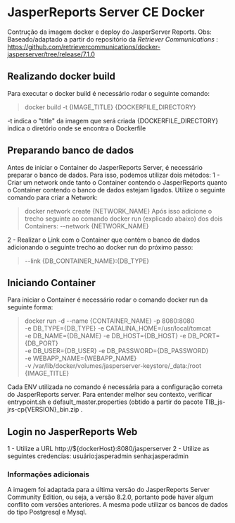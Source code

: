 # JasperReports Server CE Docker 
Contrução da imagem docker e deploy do JasperServer Reports. 
Obs: Baseado/adaptado a partir do repositório da *Retriever Communications* : https://github.com/retrievercommunications/docker-jasperserver/tree/release/7.1.0

## Realizando docker build
Para executar o docker build é necessário rodar o seguinte comando:
> docker build -t {IMAGE_TITLE} {DOCKERFILE_DIRECTORY}

-t indica o "title" da imagem que será criada
{DOCKERFILE_DIRECTORY} indica o diretório onde se encontra o Dockerfile

## Preparando banco de dados
Antes de iniciar o Container do JasperReports Server, é necessário preparar o banco de dados. Para isso, podemos utilizar dois métodos:
1 - Criar um network onde tanto o Container contendo o JasperReports quanto o Container contendo o banco de dados estejam ligados.
Utilize o seguinte comando para criar a Network:
> docker network create {NETWORK_NAME}
Após isso adicione o trecho seguinte ao comando docker run (explicado abaixo) dos dois Containers:
> --network {NETWORK_NAME}

2 - Realizar o Link com o Container que contém o banco de dados adicionando o seguinte trecho ao docker run do próximo passo: 
> --link {DB_CONTAINER_NAME}:{DB_TYPE}

## Iniciando Container
Para iniciar o Container é necessário rodar o comando docker run da seguinte forma:
> docker run -d   --name {CONTAINER_NAME}  -p 8080:8080 \
> -e DB_TYPE={DB_TYPE} -e CATALINA_HOME=/usr/local/tomcat \
> -e DB_NAME={DB_NAME} -e DB_HOST={DB_HOST} -e DB_PORT={DB_PORT}\
>  -e DB_USER={DB_USER} -e DB_PASSWORD={DB_PASSWORD} \
> -e WEBAPP_NAME={WEBAPP_NAME} \
> -v /var/lib/docker/volumes/jasperserver-keystore/_data:/root {IMAGE_TITLE}

Cada ENV utilizada no comando é necessária para a configuração correta do JasperReports server. Para entender melhor seu contexto, verificar entrypoint.sh e default_master.properties (obtido a partir do pacote TIB_js-jrs-cp{VERSION}_bin.zip .

## Login no JasperReports Web
1 - Utilize a URL http://${dockerHost}:8080/jasperserver
2 - Utilize as seguintes credencias: usuário:jasperadmin senha:jasperadmin

### Informações adicionais
A imagem foi adaptada para a última versão do JasperReports Server Community Edition, ou seja, a versão 8.2.0, portanto pode haver algum conflito com versões anteriores.
A mesma pode utilizar os bancos de dados do tipo Postgresql e Mysql.
